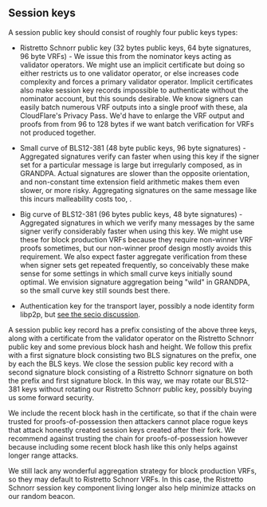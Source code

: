 


## Session keys

A session public key should consist of roughly four public keys types: 
 
 - Ristretto Schnorr public key (32 bytes public keys, 64 byte signatures, 96 byte VRFs) - We issue this from the nominator keys acting as validator operators.  We might use an implicit certificate but doing so either restricts us to one validator operator, or else increases code complexity and forces a primary validator operator.  Implicit certificates also make session key records impossible to authenticate without the nominator account, but this sounds desirable.  We know signers can easily batch numerous VRF outputs into a single proof with these, ala CloudFlare's Privacy Pass.  We'd have to enlarge the VRF output and proofs from from 96 to 128 bytes if we want batch verification for VRFs not produced together.

 - Small curve of BLS12-381 (48 byte public keys, 96 byte signatures) - Aggregated signatures verify can faster when using this key if the signer set for a particular message is large but irregularly composed, as in GRANDPA.  Actual signatures are slower than the opposite orientation, and non-constant time extension field arithmetic makes them even slower, or more risky.  Aggregating signatures on the same message like this incurs malleability costs too, . 

 - Big curve of BLS12-381 (96 bytes public keys, 48 byte signatures) - Aggregated signatures in which we verify many messages by the same signer verify considerably faster when using this key.  We might use these for block production VRFs because they require non-winner VRF proofs sometimes, but our non-winner proof design mostly avoids this requirement.  We also expect faster aggregate verification from these when signer sets get repeated frequently, so conceivably these make sense for some settings in which small curve keys initially sound optimal.  We envision signature aggregation being "wild" in GRANDPA, so the small curve key still sounds best there.
 
 - Authentication key for the transport layer, possibly a node identity form libp2p, but [see the secio discussion](https://forum.web3.foundation/t/transport-layer-authentication-libp2ps-secio/69).

A session public key record has a prefix consisting of the above three keys, along with a certificate from the validator operator on the Ristretto Schnorr public key and some previous block hash and height.  We follow this prefix with a first signature block consisting two BLS signatures on the prefix, one by each the BLS keys.  We close the session public key record with a second signature block consisting of a Ristretto Schnorr signature on both the prefix and first signature block.  In this way, we may rotate our BLS12-381 keys without rotating our Ristretto Schnorr public key, possibly buying us some forward security.

We include the recent block hash in the certificate, so that if the chain were trusted for proofs-of-possession then attackers cannot place rogue keys that attack honestly created session keys created after their fork.  We recommend against trusting the chain for proofs-of-possession however because including some recent block hash like this only helps against longer range attacks. 

We still lack any wonderful aggregation strategy for block production VRFs, so they may default to Ristretto Schnorr VRFs.  In this case, the Ristretto Schnorr session key component living longer also help minimize attacks on our random beacon. 


